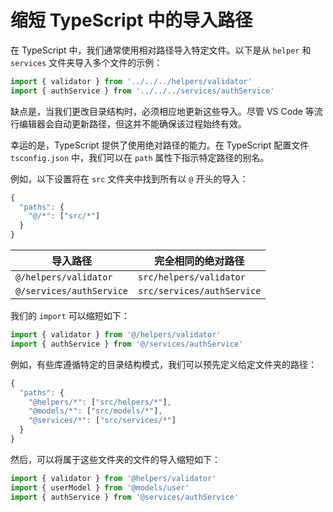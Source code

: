 # 缩短 TypeScript 中的导入路径

在 TypeScript 中，我们通常使用相对路径导入特定文件。以下是从 `helper` 和 `services` 文件夹导入多个文件的示例：

```js
import { validator } from '../../../helpers/validator'
import { authService } from '../../../services/authService'
```

缺点是，当我们更改目录结构时，必须相应地更新这些导入。尽管 VS Code 等流行编辑器会自动更新路径，但这并不能确保该过程始终有效。

幸运的是，TypeScript 提供了使用绝对路径的能力。在 TypeScript 配置文件 `tsconfig.json` 中，我们可以在 `path` 属性下指示特定路径的别名。

例如，以下设置将在 `src` 文件夹中找到所有以 `@` 开头的导入：

```js
{
  "paths": {
    "@/*": ["src/*"]
  }
}
```

| 导入路径                 | 完全相同的绝对路径         |
| ------------------------ | -------------------------- |
| `@/helpers/validator`    | `src/helpers/validator`    |
| `@/services/authService` | `src/services/authService` |

我们的 `import` 可以缩短如下：

```js
import { validator } from '@/helpers/validator'
import { authService } from '@/services/authService'
```

例如，有些库遵循特定的目录结构模式，我们可以预先定义给定文件夹的路径：

```js
{
  "paths": {
    "@helpers/*": ["src/helpers/*"],
    "@models/*": ["src/models/*"],
    "@services/*": ["src/services/*"]
  }
}
```

然后，可以将属于这些文件夹的文件的导入缩短如下：

```js
import { validator } from '@helpers/validator'
import { userModel } from '@models/user'
import { authService } from '@services/authService'
```
